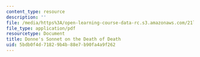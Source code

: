 ```yaml
---
content_type: resource
description: ''
file: /media/https%3A/open-learning-course-data-rc.s3.amazonaws.com/21l-705-major-authors-john-milton-spring-2008/5bdb0f4d71829b4b88e7b90fa4a9f262_MIT21L_705S08_donnes.pdf
file_type: application/pdf
resourcetype: Document
title: Donne's Sonnet on the Death of Death
uid: 5bdb0f4d-7182-9b4b-88e7-b90fa4a9f262
---
```

